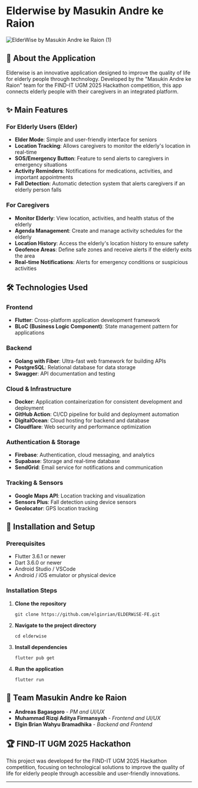 # Elderwise by Masukin Andre ke Raion
![ElderWise by Masukin Andre ke Raion (1)](https://github.com/user-attachments/assets/73bd0027-17f8-432e-9a31-b3d01ff1192b)

## 🌟 About the Application

Elderwise is an innovative application designed to improve the quality of life for elderly people through technology. Developed by the "Masukin Andre ke Raion" team for the FIND-IT UGM 2025 Hackathon competition, this app connects elderly people with their caregivers in an integrated platform.

## ✨ Main Features

### For Elderly Users (Elder)

- **Elder Mode**: Simple and user-friendly interface for seniors
- **Location Tracking**: Allows caregivers to monitor the elderly's location in real-time
- **SOS/Emergency Button**: Feature to send alerts to caregivers in emergency situations
- **Activity Reminders**: Notifications for medications, activities, and important appointments
- **Fall Detection**: Automatic detection system that alerts caregivers if an elderly person falls

### For Caregivers

- **Monitor Elderly**: View location, activities, and health status of the elderly
- **Agenda Management**: Create and manage activity schedules for the elderly
- **Location History**: Access the elderly's location history to ensure safety
- **Geofence Areas**: Define safe zones and receive alerts if the elderly exits the area
- **Real-time Notifications**: Alerts for emergency conditions or suspicious activities

## 🛠️ Technologies Used

### Frontend

- **Flutter**: Cross-platform application development framework
- **BLoC (Business Logic Component)**: State management pattern for applications

### Backend

- **Golang with Fiber**: Ultra-fast web framework for building APIs
- **PostgreSQL**: Relational database for data storage
- **Swagger**: API documentation and testing

### Cloud & Infrastructure

- **Docker**: Application containerization for consistent development and deployment
- **GitHub Action**: CI/CD pipeline for build and deployment automation
- **DigitalOcean**: Cloud hosting for backend and database
- **Cloudflare**: Web security and performance optimization

### Authentication & Storage

- **Firebase**: Authentication, cloud messaging, and analytics
- **Supabase**: Storage and real-time database
- **SendGrid**: Email service for notifications and communication

### Tracking & Sensors

- **Google Maps API**: Location tracking and visualization
- **Sensors Plus**: Fall detection using device sensors
- **Geolocator**: GPS location tracking

## 🚀 Installation and Setup

### Prerequisites

- Flutter 3.6.1 or newer
- Dart 3.6.0 or newer
- Android Studio / VSCode
- Android / iOS emulator or physical device

### Installation Steps

1. **Clone the repository**

   ```
   git clone https://github.com/elginrian/ELDERWiSE-FE.git
   ```

2. **Navigate to the project directory**

   ```
   cd elderwise
   ```

3. **Install dependencies**

   ```
   flutter pub get
   ```

4. **Run the application**
   ```
   flutter run
   ```

## 👥 Team Masukin Andre ke Raion

- **Andreas Bagasgoro** - _PM and UI/UX_
- **Muhammad Rizqi Aditya Firmansyah** - _Frontend and UI/UX_
- **Elgin Brian Wahyu Bramadhika** - _Backend and Frontend_

## 🏆 FIND-IT UGM 2025 Hackathon

This project was developed for the FIND-IT UGM 2025 Hackathon competition, focusing on technological solutions to improve the quality of life for elderly people through accessible and user-friendly innovations.

---

